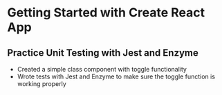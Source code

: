 # Getting Started with Create React App

## Practice Unit Testing with Jest and Enzyme

- Created a simple class component with toggle functionality
- Wrote tests with Jest and Enzyme to make sure the toggle function is working properly
